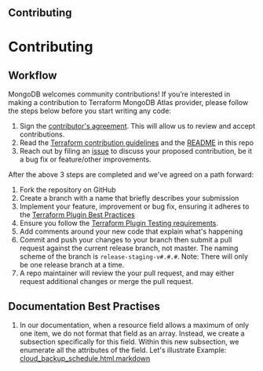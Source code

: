 Contributing
---------------------------

# Contributing

## Workflow

MongoDB welcomes community contributions! If you’re interested in making a contribution to  Terraform MongoDB Atlas provider, please follow the steps below before you start writing any code:

1. Sign the [contributor's agreement](http://www.mongodb.com/contributor). This will allow us to review and accept contributions.
1. Read the [Terraform contribution guidelines](https://www.terraform.io/docs/extend/community/contributing.html) and the [README](https://github.com/mongodb/terraform-provider-mongodbatlas/blob/master/README.md) in this repo
1. Reach out by filing an [issue](https://github.com/mongodb/terraform-provider-mongodbatlas/issues) to discuss your proposed contribution, be it a bug fix or feature/other improvements.  

After the above 3 steps are completed and we've agreed on a path forward:
1. Fork the repository on GitHub
1. Create a branch with a name that briefly describes your submission
1. Implement your feature, improvement or bug fix, ensuring it adheres to the [Terraform Plugin Best Practices](https://www.terraform.io/docs/extend/best-practices/index.html)
1. Ensure you follow the [Terraform Plugin Testing requirements](https://www.terraform.io/docs/extend/testing/index.html).
1. Add comments around your new code that explain what's happening
1. Commit and push your changes to your branch then submit a pull request against the current release branch, not master.  The naming scheme of the branch is `release-staging-v#.#.#`. Note: There will only be one release branch at a time.  
1. A repo maintainer will review the your pull request, and may either request additional changes or merge the pull request.

## Documentation Best Practises

1. In our documentation, when a resource field allows a maximum of only one item, we do not format that field as an array. Instead, we create a subsection specifically for this field. Within this new subsection, we enumerate all the attributes of the field. Let's illustrate Example: [cloud_backup_schedule.html.markdown](https://github.com/mongodb/terraform-provider-mongodbatlas/blob/master/website/docs/r/cloud_backup_schedule.html.markdown?plain=1#L207)
